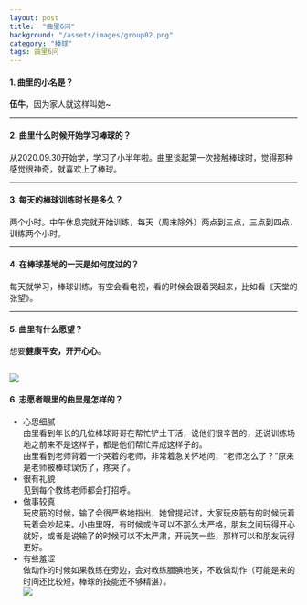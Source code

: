 ```yaml
---
layout: post
title:  "曲里6问"
background: "/assets/images/group02.png"
category: "棒球"
tags: 曲里6问
---
```


#### 1. 曲里的小名是？
**伍牛**，因为家人就这样叫她~

---
#### 2. 曲里什么时候开始学习棒球的？
从2020.09.30开始学，学习了小半年啦。曲里谈起第一次接触棒球时，觉得那种感觉很神奇，就喜欢上了棒球。

---
#### 3. 每天的棒球训练时长是多久？
两个小时。中午休息完就开始训练，每天（周末除外）两点到三点，三点到四点，训练两个小时。

---
#### 4. 在棒球基地的一天是如何度过的？
每天就学习，棒球训练，有空会看电视，看的时候会跟着哭起来，比如看《天堂的张望》。

---
#### 5. 曲里有什么愿望？
想要**健康平安，开开心心**。  

![](https://i.loli.net/2021/03/15/Pzv56LHjiZS1Uhg.png)
---

#### 6. 志愿者眼里的曲里是怎样的？
* 心思细腻  
曲里看到年长的几位棒球哥哥在帮忙铲土干活，说他们很辛苦的，还说训练场地之前来不是这样子，都是他们帮忙弄成这样子的。  
曲里看到老师背着一个哭着的老师，非常着急关怀地问，“老师怎么了？”原来是老师被棒球误伤了，疼哭了。
* 很有礼貌  
见到每个教练老师都会打招呼。  
* 做事较真  
玩皮筋的时候，输了会很严格地指出，她曾提起过，大家玩皮筋有的时候玩着玩着会吵起来。小曲里呀，有时候或许可以不那么太严格，朋友之间玩得开心就好，或者是说输了的时候可以不太严肃，开玩笑一些，那样可以和朋友玩得更好。  
* 有些羞涩  
做动作的时候如果教练在旁边，会对教练腼腆地笑，不敢做动作（可能是来的时间还比较短，棒球的技能还不够精湛）。    
![](https://i.loli.net/2021/03/15/JFWenkg7NfRupdT.png)   
